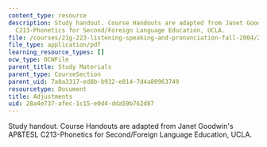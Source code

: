 ```yaml
---
content_type: resource
description: Study handout. Course Handouts are adapted from Janet Goodwin's AP&TESL
  C213-Phonetics for Second/Foreign Language Education, UCLA.
file: /courses/21g-223-listening-speaking-and-pronunciation-fall-2004/28a4e737afec1c15e0d4dda59b762d87_MIT21G_223F04_adjustments.pdf
file_type: application/pdf
learning_resource_types: []
ocw_type: OCWFile
parent_title: Study Materials
parent_type: CourseSection
parent_uid: 7a8a3317-ed8b-b932-e814-7d4a80963749
resourcetype: Document
title: Adjustments
uid: 28a4e737-afec-1c15-e0d4-dda59b762d87
---
```

Study handout. Course Handouts are adapted from Janet Goodwin's AP&TESL C213-Phonetics for Second/Foreign Language Education, UCLA.

